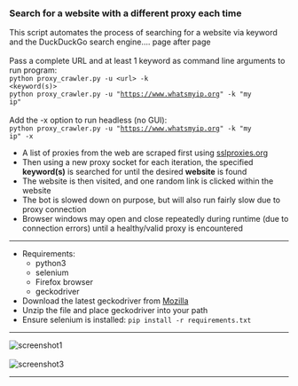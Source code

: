 ### Search for a website with a different proxy each time
This script automates the process of searching for a website via keyword
and the DuckDuckGo search engine.... page after page
<br><br>
Pass a complete URL and at least 1 keyword as command line arguments to run program:
<br>
<code>python proxy_crawler.py -u &lt;url&gt; -k &lt;keyword(s)&gt;</code>
<br>
<code>python proxy_crawler.py -u "https://www.whatsmyip.org" -k "my ip"</code>
<br><br>
Add the -x option to run headless (no GUI):
<br>
<code>python proxy_crawler.py -u "https://www.whatsmyip.org" -k "my ip" -x</code>
<br>
<ul>
    <li>
        A list of proxies from the web are scraped first
        using <a href="https://www.sslproxies.org">sslproxies.org</a>
    </li>
    <li>
        Then using a new proxy socket for each iteration, the specified <b>keyword(s)</b>
        is searched for until the desired <b>website</b> is found
    </li>
    <li>
        The website is then visited, and one random link is clicked within the website
    </li>
    <li>
        The bot is slowed down on purpose, but will also run fairly slow due to proxy connection
    </li>
    <li>
        Browser windows may open and close repeatedly during runtime (due to connection errors) until a healthy/valid proxy is encountered
    </li>
</ul>
<hr>
<ul>
    <li>
        Requirements:
        <ul>
            <li>
                python3
            </li>
            <li>
                selenium
            </li>
            <li>
                Firefox browser
            </li>
            <li>
                geckodriver
            </li>
        </ul>
    </li>
    <li>
        Download the latest geckodriver from <a href="https://github.com/mozilla/geckodriver/releases">Mozilla</a>
    </li>
    <li>
        Unzip the file and place geckodriver into your path
    </li>
    <li>
        Ensure selenium is installed: <code>pip install -r requirements.txt</code>
    </li>
</ul>

<hr>
<img src="https://user-images.githubusercontent.com/30498791/277134161-e2cec5a4-c64a-4a47-a5d8-39b81aea8522.png" alt="screenshot1">
<br><br>

<img src="https://user-images.githubusercontent.com/30498791/277134163-70c4ab50-5582-4b5c-97a8-0ff96fbf9a76.png" alt="screenshot3">
<hr>

